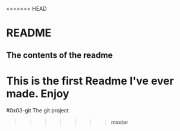 <<<<<<< HEAD
# README
## The contents of the readme

This is the first Readme I've ever made. Enjoy
=======
#0x03-git
The git project 
>>>>>>> master
